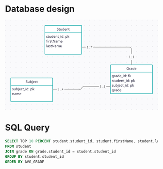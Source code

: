 # Database design

![data base design](./db-design.png)

# SQL Query

```sql
SELECT TOP 10 PERCENT student.student_id, student.firstName, student.lastName, AVG(grade.grade) AS AVG_GRADE
FROM student 
JOIN grade ON grade.student_id = student.student_id
GROUP BY student.student_id
ORDER BY AVG_GRADE
```

